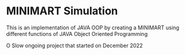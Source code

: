 # MINIMART Simulation 

This is an implementation of JAVA OOP by creating a MINIMART using different functions of JAVA Object Oriented Programming

O
Slow ongoing project that started on December 2022
